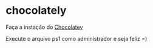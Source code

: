 # chocolately
Faça a instação do [Chocolatey](https://chocolatey.org)

Execute o arquivo ps1 como administrador e seja feliz =)
